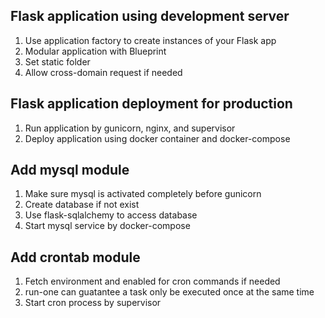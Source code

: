 ## Flask application using development server
1. Use application factory to create instances of your Flask app
2. Modular application with Blueprint
3. Set static folder
4. Allow cross-domain request if needed

## Flask application deployment for production
1. Run application by gunicorn, nginx, and supervisor
2. Deploy application using docker container and docker-compose

## Add mysql module
1. Make sure mysql is activated completely before gunicorn
2. Create database if not exist
3. Use flask-sqlalchemy to access database
4. Start mysql service by docker-compose

## Add crontab module
1. Fetch environment and enabled for cron commands if needed
2. run-one can guatantee a task only be executed once at the same time
3. Start cron process by supervisor